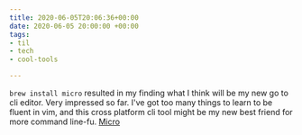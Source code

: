 ```yaml
---
title: 2020-06-05T20:06:36+00:00
date: 2020-06-05 20:00:00 +00:00
tags:
- til
- tech
- cool-tools

---
```

`brew install micro` resulted in my finding what I think will be my new go to cli editor. Very impressed so far. I've got too many things to learn to be fluent in vim, and this cross platform cli tool might be my new best friend for more command line-fu. [Micro](https://github.com/zyedidia/micro "Micro")